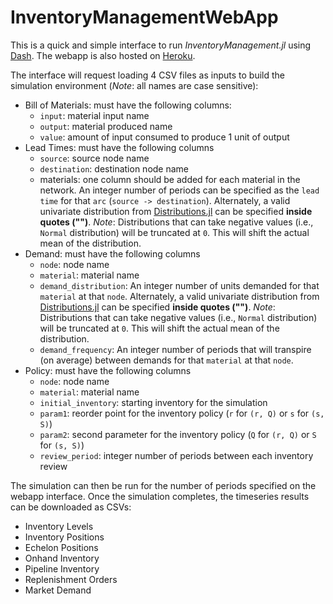 # InventoryManagementWebApp

This is a quick and simple interface to run *InventoryManagement.jl* using [Dash](https://dash.plotly.com/julia). The webapp is also hosted on [Heroku](https://supply-chain-sim.herokuapp.com/).

The interface will request loading 4 CSV files as inputs to build the simulation environment (*Note*: all names are case sensitive):
- Bill of Materials: must have the following columns:
  - `input`: material input name 
  - `output`: material produced name 
  - `value`: amount of input consumed to produce 1 unit of output
- Lead Times: must have the following columns 
  - `source`: source node name 
  - `destination`: destination node name 
  - materials: one column should be added for each material in the network. An integer number of periods can be specified as the `lead time` for that `arc` (`source -> destination`). Alternately, a valid univariate distribution from [Distributions.jl](https://juliastats.org/Distributions.jl/stable/univariate/) can be specified **inside quotes ("")**. *Note*: Distributions that can take negative values (i.e., `Normal` distribution) will be truncated at `0`. This will shift the actual mean of the distribution.
- Demand: must have the following columns 
  - `node`: node name 
  - `material`: material name 
  - `demand_distribution`: An integer number of units demanded for that `material` at that `node`. Alternately, a valid univariate distribution from [Distributions.jl](https://juliastats.org/Distributions.jl/stable/univariate/) can be specified **inside quotes ("")**. *Note*: Distributions that can take negative values (i.e., `Normal` distribution) will be truncated at `0`. This will shift the actual mean of the distribution.
  - `demand_frequency`: An integer number of periods that will transpire (on average) between demands for that `material` at that `node`.
- Policy: must have the following columns
  - `node`: node name
  - `material`: material name
  - `initial_inventory`: starting inventory for the simulation
  - `param1`: reorder point for the inventory policy (`r` for `(r, Q)` or `s` for `(s, S)`)
  - `param2`: second parameter for the inventory policy (`Q` for `(r, Q)` or `S` for `(s, S)`)
  - `review_period`: integer number of periods between each inventory review

The simulation can then be run for the number of periods specified on the webapp interface. Once the simulation completes, the timeseries results can be downloaded as CSVs:
- Inventory Levels
- Inventory Positions
- Echelon Positions
- Onhand Inventory
- Pipeline Inventory
- Replenishment Orders
- Market Demand
